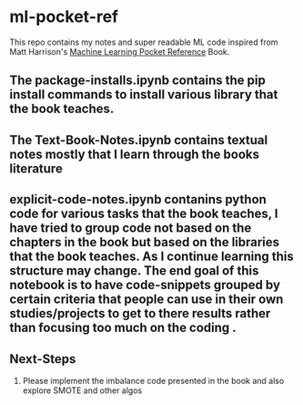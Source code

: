 # ml-pocket-ref

This repo contains my notes and super readable ML code inspired from Matt Harrison's [Machine Learning Pocket Reference](https://www.amazon.com/Machine-Learning-Pocket-Reference-Structured/dp/1492047546) Book.

## The package-installs.ipynb contains the pip install commands to install various library that the book teaches.

## The Text-Book-Notes.ipynb contains textual notes mostly that I learn through the books literature

## explicit-code-notes.ipynb contanins python code for various tasks that the book teaches, I have tried to group code not based on the chapters in the book but based on the libraries that the book teaches. As I continue learning this structure may change. The end goal of this notebook is to have code-snippets grouped by certain criteria that people can use in their own studies/projects to get to there results rather than focusing too much on the coding . 

## Next-Steps

1. Please implement the imbalance code presented in the book and also explore SMOTE and other algos
